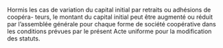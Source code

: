 Hormis les cas de variation du capital initial par retraits ou adhésions de coopéra- teurs, le montant du capital initial peut être augmenté ou réduit par l’assemblée générale pour chaque forme de société coopérative dans les conditions prévues par le présent Acte uniforme pour la modification des statuts.